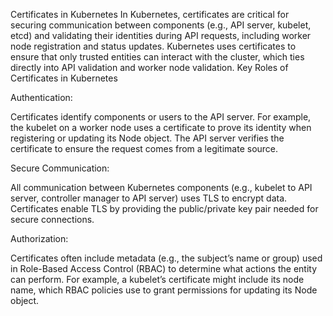 Certificates in Kubernetes
In Kubernetes, certificates are critical for securing communication between components (e.g., API server, kubelet, etcd) and validating their identities during API requests, including worker node registration and status updates. Kubernetes uses certificates to ensure that only trusted entities can interact with the cluster, which ties directly into API validation and worker node validation.
Key Roles of Certificates in Kubernetes

Authentication:

Certificates identify components or users to the API server. For example, the kubelet on a worker node uses a certificate to prove its identity when registering or updating its Node object.
The API server verifies the certificate to ensure the request comes from a legitimate source.


Secure Communication:

All communication between Kubernetes components (e.g., kubelet to API server, controller manager to API server) uses TLS to encrypt data.
Certificates enable TLS by providing the public/private key pair needed for secure connections.


Authorization:

Certificates often include metadata (e.g., the subject’s name or group) used in Role-Based Access Control (RBAC) to determine what actions the entity can perform.
For example, a kubelet’s certificate might include its node name, which RBAC policies use to grant permissions for updating its Node object.
